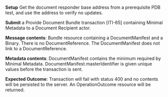 **Setup** Get the document responder base address from a prerequisite PDB test, and use the address to verify no updates.

**Submit** a Provide Document Bundle transaction [ITI-65] containing Minimal Metadata to a Document Recipient
actor.

**Message contents**: Bundle resource containing a DocumentManifest and a Binary. There is
no DocumentReference. The DocumentManifest does not link to a DocumentReference.

**Metadata contents**: DocumentManifest contains the minimum required by Minimal
 Metadata.   DocumentManifest.masterIdentifier is given unique values before the transaction is sent.

**Expected Outcome**: Transaction will fail with status 400 and no contents will be persisted to the server. An OperationOutcome resource will be returned.
